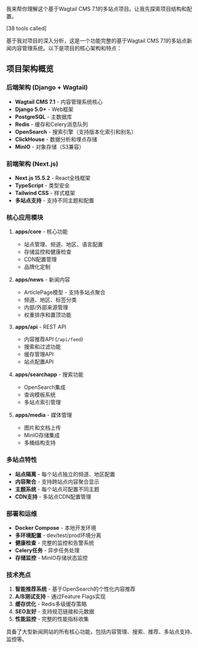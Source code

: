 我来帮你理解这个基于Wagtail CMS 7.1的多站点项目。让我先探索项目结构和配置。


[38 tools called]

基于我对项目的深入分析，这是一个功能完整的基于Wagtail CMS 7.1的多站点新闻内容管理系统。以下是项目的核心架构和特点：

## 项目架构概览

### 后端架构 (Django + Wagtail)
- **Wagtail CMS 7.1** - 内容管理系统核心
- **Django 5.0+** - Web框架
- **PostgreSQL** - 主数据库
- **Redis** - 缓存和Celery消息队列
- **OpenSearch** - 搜索引擎（支持版本化索引和别名）
- **ClickHouse** - 数据分析和埋点存储
- **MinIO** - 对象存储（S3兼容）

### 前端架构 (Next.js)
- **Next.js 15.5.2** - React全栈框架
- **TypeScript** - 类型安全
- **Tailwind CSS** - 样式框架
- **多站点支持** - 支持不同主题和配置

### 核心应用模块

1. **apps/core** - 核心功能
   - 站点管理、频道、地区、语言配置
   - 存储监控和健康检查
   - CDN配置管理
   - 品牌化定制

2. **apps/news** - 新闻内容
   - ArticlePage模型 - 支持多站点聚合
   - 频道、地区、标签分类
   - 内部/外部来源管理
   - 权重排序和置顶功能

3. **apps/api** - REST API
   - 内容推荐API (`/api/feed`)
   - 搜索和过滤功能
   - 缓存管理API
   - 站点配置API

4. **apps/searchapp** - 搜索功能
   - OpenSearch集成
   - 查询模板系统
   - 多站点索引管理

5. **apps/media** - 媒体管理
   - 图片和文档上传
   - MinIO存储集成
   - 多桶结构支持

### 多站点特性

- **站点隔离** - 每个站点独立的频道、地区配置
- **内容聚合** - 支持跨站点内容聚合显示
- **主题系统** - 每个站点可配置不同主题
- **CDN支持** - 多站点CDN配置管理

### 部署和运维

- **Docker Compose** - 本地开发环境
- **多环境配置** - dev/test/prod环境分离
- **健康检查** - 完整的监控和告警系统
- **Celery任务** - 异步任务处理
- **存储监控** - MinIO存储状态监控

### 技术亮点

1. **智能推荐系统** - 基于OpenSearch的个性化内容推荐
2. **A/B测试支持** - 通过Feature Flags实现
3. **缓存优化** - Redis多级缓存策略
4. **SEO友好** - 支持规范链接和元数据
5. **性能监控** - 完整的性能指标收集

具备了大型新闻网站的所有核心功能，包括内容管理、搜索、推荐、多站点支持、监控等。